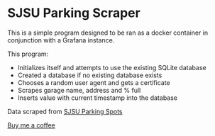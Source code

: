 # SJSU Parking Scraper

This is a simple program designed to be ran as a docker container
in conjunction with a Grafana instance.

This program:
 - Initializes itself and attempts to use the existing SQLite database
 - Created a database if no existing database exists
 - Chooses a random user agent and gets a certificate
 - Scrapes garage name, address and % full
 - Inserts value with current timestamp into the database

Data scraped from [SJSU Parking Spots](http://sjsuparkingstatus.sjsu.edu/GarageStatus)

[Buy me a coffee](https://buymeacoffee.com/trolan) 